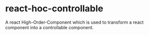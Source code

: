 # react-hoc-controllable

A react High-Order-Component which is used to transform a react component into a controllable component.